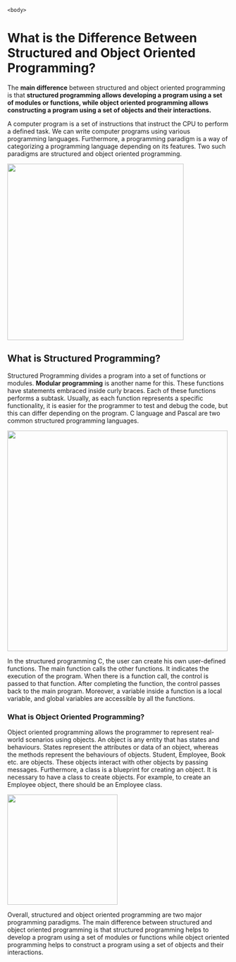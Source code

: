 

    <body>
   <h1><strong>What is the Difference Between Structured and Object Oriented Programming?</strong></h1></strn
  <p>The <strong>main difference</strong> between structured and object oriented programming is that <strong>structured programming allows developing a program using a set of modules or functions, while object oriented programming allows constructing a program using a set of objects and their interactions.</strong></p>
    <p>A computer program is a set of instructions that instruct the CPU to perform a defined task. We can write computer programs using various programming languages. Furthermore, a programming paradigm is a way of categorizing a programming language depending on its features. Two such paradigms are structured and object oriented programming.
</p>
    <img src="https://pediaa.com/wp-content/uploads/2019/06/Difference-Between-Structured-and-Object-Oriented-Programming-Comparison-Summary.jpg" width="400" length="200">
    <h2>What is Structured Programming?</h2>
    <p>Structured Programming divides a program into a set of functions or modules. <strong>Modular programming</strong> is another name for this. These functions have statements embraced inside curly braces. Each of these functions performs a subtask. Usually, as each function represents a specific functionality, it is easier for the programmer to test and debug the code, but this can differ depending on the program. C language and Pascal are two common structured programming languages.
</p>
    <img src="https://pediaa.com/wp-content/uploads/2019/06/Difference-Between-Structured-and-Object-Oriented-Programming_Figure-1.jpg" width="500" length="300">
    <p>In the structured programming C, the user can create his own user-defined functions. The main function calls the other functions. It indicates the execution of the program. When there is a function call, the control is passed to that function. After completing the function, the control passes back to the main program. Moreover, a variable inside a function is a local variable, and global variables are accessible by all the functions.</p>
    <h3>What is Object Oriented Programming?</h3>
    <p>Object oriented programming allows the programmer to represent real-world scenarios using objects. An object is any entity that has states and behaviours. States represent the attributes or data of an object, whereas the methods represent the behaviours of objects. Student, Employee, Book etc. are objects. These objects interact with other objects by passing messages. Furthermore, a class is a blueprint for creating an object. It is necessary to have a class to create objects. For example, to create an Employee object, there should be an Employee class.</p>
    <img src="https://pediaa.com/wp-content/uploads/2019/06/Difference-Between-Structured-and-Object-Oriented-Programming_Figure-2.png" width="250" length="150">
    <p>Overall, structured and object oriented programming are two major programming paradigms. The main difference between structured and object oriented programming is that structured programming helps to develop a program using a set of modules or functions while object oriented programming helps to construct a program using a set of objects and their interactions.</p>
  </body>
 
